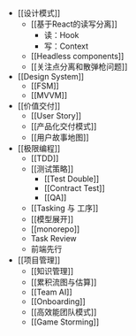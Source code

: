 - [[设计模式]]
	- [[基于React的读写分离]]
		- 读：Hook
		- 写：Context
	- [[Headless components]]
	- [[关注点分离和散弹枪问题]]
- [[Design System]]
	- [[FSM]]
	- [[MVVM]]
- [[价值交付]]
	- [[User Story]]
	- [[产品化交付模式]]
	- [[用户故事地图]]
- [[极限编程]]
	- [[TDD]]
	- [[测试策略]]
		- [[Test Double]]
		- [[Contract Test]]
		- [[QA]]
	- [[Tasking 与 工序]]
	- [[模型展开]]
	- [[monorepo]]
	- Task Review
	- 前端先行
- [[项目管理]]
	- [[知识管理]]
	- [[累积流图与估算]]
	- [[Team AI]]
	- [[Onboarding]]
	- [[高效能团队模式]]
	- [[Game Storming]]